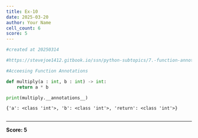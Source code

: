 ```yaml
---
title: Ex-10
date: 2025-03-20
author: Your Name
cell_count: 6
score: 5
---
```


```python
#created at 20250314
```


```python
#https://stevejoe1412.gitbook.io/ssn/python-subtopics/7.-function-annotations
```


```python
#Acceesing Function Annotations
```


```python
def multiply(a : int, b : int) -> int:
    return a * b
```


```python
print(multiply.__annotations__)
```

    {'a': <class 'int'>, 'b': <class 'int'>, 'return': <class 'int'>}



```python

```


---
**Score: 5**